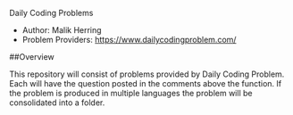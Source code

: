 Daily Coding Problems

* Author: Malik Herring
* Problem Providers: https://www.dailycodingproblem.com/

##Overview

This repository will consist of problems provided by Daily Coding Problem.
Each will have the question posted in the comments above the function. If 
the problem is produced in multiple languages the problem will be consolidated
into a folder.
